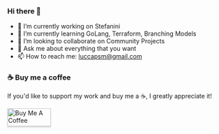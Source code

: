 ### Hi there 👋

- 🔭 I’m currently working on Stefanini
- 🌱 I’m currently learning GoLang, Terraform, Branching Models
- 👯 I’m looking to collaborate on Community Projects
- 💬 Ask me about everything that you want
- 📫 How to reach me: luccapsm@gmail.com

### ☕ Buy me a coffee

If you'd like to support my work and buy me a ☕, I greatly appreciate it!

<a href="https://www.buymeacoffee.com/EatdMck" target="_blank"><img src="https://www.buymeacoffee.com/assets/img/custom_images/orange_img.png" alt="Buy Me A Coffee" style="height: 41px !important;width: 100px !important;box-shadow: 0px 3px 2px 0px rgba(190, 190, 190, 0.5) !important;-webkit-box-shadow: 0px 3px 2px 0px rgba(190, 190, 190, 0.5) !important;" ></a>
